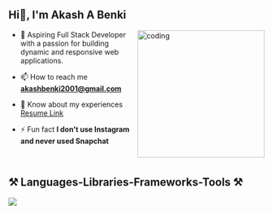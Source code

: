 <h2 align="left">Hi👋, I'm Akash A Benki</h2>
<img align="right" alt="coding" width="250" height="250" src="https://user-images.githubusercontent.com/74038190/229223263-cf2e4b07-2615-4f87-9c38-e37600f8381a.gif"/>

- 🌱 Aspiring Full Stack Developer with a passion for building dynamic and responsive web applications.

- 📫 How to reach me **akashbenki2001@gmail.com**

- 📄 Know about my experiences [Resume Link](https://drive.google.com/file/d/1cE_PAnhneHFNsPr_MAyTsDCjQ5oFEVCc/view?usp=sharing)

- ⚡ Fun fact **I don't use Instagram and never used Snapchat**
  
</p>

<br/>

<h2 align="left">⚒️ Languages-Libraries-Frameworks-Tools ⚒️</h2>
<!-- <hr /> -->
<div align="left">
    <img src="https://skillicons.dev/icons?i=c,cpp,javascript,typescript,react,nextjs,tailwind,vite,nodejs,express,bootstrap,html,css,mongodb,mysql,postgres,aws,babel,vscode,github,git,figma,postman,netlify,vercel" />
</div>

<br/>

